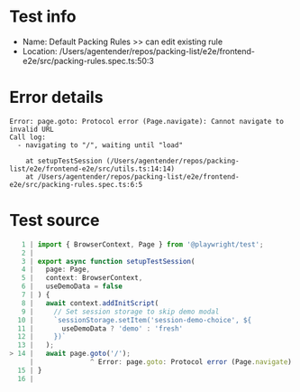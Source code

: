 # Test info

- Name: Default Packing Rules >> can edit existing rule
- Location: /Users/agentender/repos/packing-list/e2e/frontend-e2e/src/packing-rules.spec.ts:50:3

# Error details

```
Error: page.goto: Protocol error (Page.navigate): Cannot navigate to invalid URL
Call log:
  - navigating to "/", waiting until "load"

    at setupTestSession (/Users/agentender/repos/packing-list/e2e/frontend-e2e/src/utils.ts:14:14)
    at /Users/agentender/repos/packing-list/e2e/frontend-e2e/src/packing-rules.spec.ts:6:5
```

# Test source

```ts
   1 | import { BrowserContext, Page } from '@playwright/test';
   2 |
   3 | export async function setupTestSession(
   4 |   page: Page,
   5 |   context: BrowserContext,
   6 |   useDemoData = false
   7 | ) {
   8 |   await context.addInitScript(
   9 |     // Set session storage to skip demo modal
  10 |     `sessionStorage.setItem('session-demo-choice', ${
  11 |       useDemoData ? 'demo' : 'fresh'
  12 |     })`
  13 |   );
> 14 |   await page.goto('/');
     |              ^ Error: page.goto: Protocol error (Page.navigate): Cannot navigate to invalid URL
  15 | }
  16 |
```